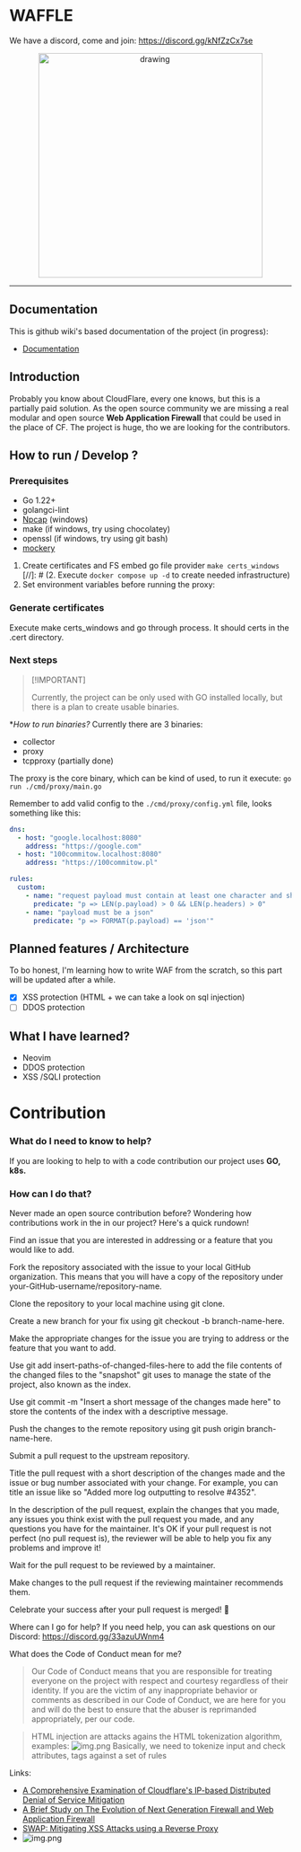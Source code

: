 # WAFFLE

We have a discord, come and join:
https://discord.gg/kNfZzCx7se
<div align="center">

  <img src="readme/waffle.png" alt="drawing" width="400" class="logo"/>

</div>

---


## Documentation
This is github wiki's based documentation of the project (in progress):
- [Documentation](https://github.com/cebilon123/waffle/wiki/Documentation)

## Introduction
Probably you know about CloudFlare, every one knows, but this is a partially paid solution. As the open source community
we are missing a real modular and open source **Web Application Firewall** that could be used in the place of CF.
The project is huge, tho we are looking for the contributors.

## How to run / Develop ?

### Prerequisites 
+ Go 1.22+
+ golangci-lint
+ [Npcap](https://npcap.com/) (windows)
+ make (if windows, try using chocolatey)
+ openssl (if windows, try using git bash)
+ [mockery](https://vektra.github.io/mockery/latest/installation/) 

1. Create certificates and FS embed go file provider `make certs_windows`
[//]: # (2. Execute `docker compose up -d` to create needed infrastructure)
2. Set environment variables before running the proxy:

### Generate certificates
Execute make certs_windows and go through process. It should certs in the .cert directory.

### Next steps

> \[!IMPORTANT]
>
>
>
> Currently, the project can be only used with GO installed locally, but there is a plan to create usable binaries.

**How to run binaries?*
Currently there are 3 binaries: 
- collector
- proxy
- tcpproxy (partially done)

The proxy is the core binary, which can be kind of used, to run it execute:
`go run ./cmd/proxy/main.go`

Remember to add valid config to the `./cmd/proxy/config.yml` file, looks something like this:
```yaml
dns:
  - host: "google.localhost:8080"
    address: "https://google.com"
  - host: "100commitow.localhost:8080"
    address: "https://100commitow.pl"

rules:
  custom:
    - name: "request payload must contain at least one character and should contain at least one header"
      predicate: "p => LEN(p.payload) > 0 && LEN(p.headers) > 0"
    - name: "payload must be a json"
      predicate: "p => FORMAT(p.payload) == 'json'"
```

## Planned features / Architecture
To bo honest, I'm learning how to write WAF from the scratch, so this part will be updated after a while. 

- [X] XSS protection (HTML + we can take a look on sql injection)
- [ ] DDOS protection

## What I have learned?
- Neovim
- DDOS protection
- XSS /SQLI protection

# Contribution
### What do I need to know to help?
If you are looking to help to with a code contribution our project uses  **GO, k8s.** 

### How can I do that?

Never made an open source contribution before? Wondering how contributions work in the in our project? Here's a quick rundown!

Find an issue that you are interested in addressing or a feature that you would like to add.

Fork the repository associated with the issue to your local GitHub organization. This means that you will have a copy of the repository under your-GitHub-username/repository-name.

Clone the repository to your local machine using git clone. 

Create a new branch for your fix using git checkout -b branch-name-here.

Make the appropriate changes for the issue you are trying to address or the feature that you want to add.

Use git add insert-paths-of-changed-files-here to add the file contents of the changed files to the "snapshot" git uses to manage the state of the project, also known as the index.

Use git commit -m "Insert a short message of the changes made here" to store the contents of the index with a descriptive message.

Push the changes to the remote repository using git push origin branch-name-here.

Submit a pull request to the upstream repository.

Title the pull request with a short description of the changes made and the issue or bug number associated with your change. For example, you can title an issue like so "Added more log outputting to resolve #4352".

In the description of the pull request, explain the changes that you made, any issues you think exist with the pull request you made, and any questions you have for the maintainer. It's OK if your pull request is not perfect (no pull request is), the reviewer will be able to help you fix any problems and improve it!

Wait for the pull request to be reviewed by a maintainer.

Make changes to the pull request if the reviewing maintainer recommends them.

Celebrate your success after your pull request is merged! 🚀

Where can I go for help?
If you need help, you can ask questions on our Discord: https://discord.gg/33azuUWnm4

What does the Code of Conduct mean for me?

> Our Code of Conduct means that you are responsible for treating everyone on the project with respect and courtesy regardless of their identity. If you are the victim of any inappropriate behavior or comments as described in our Code of Conduct, we are here for you and will do the best to ensure that the abuser is reprimanded appropriately, per our code.

> HTML injection are attacks agains the HTML tokenization algorithm, examples:
![img.png](readme/html_injection_Samples.png)
> Basically, we need to tokenize input and check attributes, tags against a set of rules

Links:
+ [A Comprehensive Examination of Cloudflare's IP-based Distributed Denial of Service Mitigation](https://www.researchgate.net/publication/375238537_A_Comprehensive_Examination_of_Cloudflare%27s_IP-based_Distributed_Denial_of_Service_Mitigation)
+ [A Brief Study on The Evolution of Next Generation Firewall and Web Application Firewall](https://www.researchgate.net/publication/351637754_A_Brief_Study_on_The_Evolution_of_Next_Generation_Firewall_and_Web_Application_Firewall)
+ [SWAP: Mitigating XSS Attacks using a Reverse Proxy](https://sites.cs.ucsb.edu/~chris/research/doc/sess09_swap.pdf)
+ ![img.png](readme/img.png)
